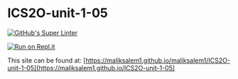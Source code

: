 # ICS2O-unit-1-05 

[![GitHub's Super Linter](https://github.com/maliksalem1/ICS2O-unit-1-05/workflows/GitHub's%20Super%20Linter/badge.svg)](https://github.com/maliksalem1/ICS2O-unit-1-05/actions)

[![Run on Repl.it](https://repl.it/badge/github/maliksalem1/ICS2O-unit-1-05)](https://repl.it/github/maliksalem1/ICS2O-unit-1-05)

This site can be found at: [https://maliksalem1.github.io/maliksalem1/ICS2O-unit-1-05](https://maliksalem1.github.io/ICS2O-unit-1-05)
